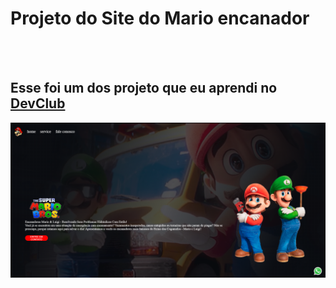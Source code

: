 <h1>Projeto do Site do Mario encanador</h1>
<br>
<br>
<h2> Esse foi um dos projeto que eu aprendi no <a href="https://aulas.devclub.com.br/m/courses">DevClub</a></h2>

<img src="https://github.com/weslleyRcsR/Projeto-Mario/blob/main/Captura%20de%20tela%202025-08-26%20213812.png?raw=true" />
